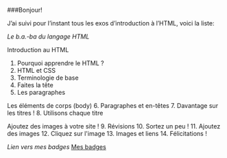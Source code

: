 ###Bonjour!

J’ai suivi pour l’instant tous les exos d’introduction à l’HTML, voici la liste:

*Le b.a.-ba du langage HTML*

Introduction au HTML

1. Pourquoi apprendre le HTML ?
2. HTML et CSS
3. Terminologie de base
4. Faites la tête
5. Les paragraphes

Les éléments de corps (body)
6. Paragraphes et en-têtes
7. Davantage sur les titres !
8. Utilisons chaque titre

Ajoutez des images à votre site !
9. Révisions
10. Sortez un peu !
11. Ajoutez des images
12. Cliquez sur l'image
13. Images et liens
14. Félicitations !

*Lien vers mes badges*
<a href="https://www.codecademy.com/fr/users/famousneko/achievements">Mes badges</a>
